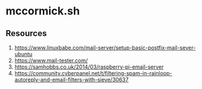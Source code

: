 # mccormick.sh

## Resources

1. https://www.linuxbabe.com/mail-server/setup-basic-postfix-mail-sever-ubuntu
2. https://www.mail-tester.com/
3. https://samhobbs.co.uk/2014/03/raspberry-pi-email-server
4. https://community.cyberpanel.net/t/filtering-spam-in-rainloop-autoreply-and-email-filters-with-sieve/30637
